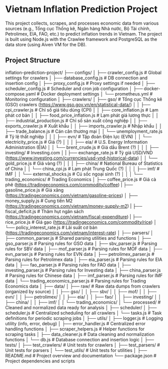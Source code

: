 # Vietnam Inflation Prediction Project

This project collects, scrapes, and processes economic data from various sources (e.g., Tổng cục Thống kê, Ngân hàng Nhà nước, Bộ Tài chính, Petrolimex, EIA, FAO, etc.) to predict inflation trends in Vietnam. The project is built using Node.js with the Crawlee framework and PostgreSQL as the data store (using Aiven VM for the DB).

## Project Structure
inflation-prediction-project/
├── configs/
│   ├── crawler_config.js         # Global settings for crawlers
│   ├── database_config.js        # DB connection and insertion config
│   ├── proxy_config.js           # Proxy settings if needed
│   ├── scheduler_config.js       # Scheduler and cron job configuration
│   ├── docker-compose.yaml       # Docker deployment settings
│   └── prometheus.yml            # Monitoring configuration
│
├── crawlers/
│   ├── gso/                      # Tổng cục Thống kê (GSO) crawlers (https://www.gso.gov.vn/en/statistical-data/)
│   │   ├── cpi_crawler.js        # Chỉ số giá tiêu dùng (CPI)
│   │   ├── core_inflation.js     # Lạm phát cơ bản
│   │   ├── food_price_inflation.js  # Lạm phát giá lương thực
│   │   ├── industrial_production.js  # Chỉ số sản xuất công nghiệp
│   │   ├── exports_crawler.js    # Xuất khẩu
│   │   ├── imports_crawler.js    # Nhập khẩu
│   │   ├── trade_balance.js      # Cán cân thương mại
│   │   └── unemployment_rate.js  # Tỷ lệ thất nghiệp
│   │
│   ├── evn/                      # Tập đoàn Điện lực (EVN)
│   │   └── electricity_price.js  # Giá  (?)
│   │
│   ├── eia/                      # U.S. Energy Information Administration (EIA)
│   │   └── brent_crude.js        # Giá dầu Brent (?)
│   │
│   ├── investing/                # Investing.com
│   |   ├── exchange_rate.js      # Tỷ giá USD/VND (https://www.investing.com/currencies/usd-vnd-historical-data)
│   │   └── gold_price.js         # Giá vàng (?)
│   │
│   ├── china/                   # National Bureau of Statistics of China
│   │   └── china_cpi.js          # Lạm phát Trung Quốc (?)
│   │
│   ├── imf/                      # IMF
│   │   └── external_shocks.js    # Cú sốc ngoại sinh (?)
│   │
│   └── trading_economics/        # Trading Economics
│       ├── coffee_price.js       # Giá cà phê (https://tradingeconomics.com/commodity/coffee)
|       ├── gasoline_price.js     # Giá xăng (https://tradingeconomics.com/vietnam/gasoline-prices)
│       ├── money_supply.js       # Cung tiền M2 (https://tradingeconomics.com/vietnam/money-supply-m2)
|       ├── fiscal_deficit.js     # Thâm hụt ngân sách (https://tradingeconomics.com/vietnam/fiscal-expenditure)
|       ├── rice_price.js         # Giá gạo (https://tradingeconomics.com/commodity/rice)
│       └── policy_interest_rate.js  # Lãi suất cơ bản (https://tradingeconomics.com/vietnam/interest-rate)
│
├── parsers/
│   ├── common_parser.js          # Shared parsing utilities and functions
│   ├── gso_parser.js             # Parsing rules for GSO data
│   ├── sbv_parser.js             # Parsing rules for SBV data
│   ├── mof_parser.js             # Parsing rules for MOF data
│   ├── evn_parser.js             # Parsing rules for EVN data
│   ├── petrolimex_parser.js      # Parsing rules for Petrolimex data
│   ├── eia_parser.js             # Parsing rules for EIA data
│   ├── fao_parser.js             # Parsing rules for FAO data
│   ├── investing_parser.js       # Parsing rules for Investing data
│   ├── china_parser.js           # Parsing rules for Chinese data
│   ├── imf_parser.js             # Parsing rules for IMF data
│   └── trading_economics_parser.js  # Parsing rules for Trading Economics data
│
├── data/
│   ├── raw/                      # Raw data dumps from crawlers (organized by source)
│   │   ├── gso/
│   │   ├── sbv/
│   │   ├── mof/
│   │   ├── evn/
│   │   ├── petrolimex/
│   │   ├── eia/
│   │   ├── fao/
│   │   ├── investing/
│   │   ├── china/
│   │   ├── imf/
│   │   └── trading_economics/
│   └── processed/                # Cleaned and normalized data ready for analysis
│
├── scheduler/
│   ├── scheduler.js              # Centralized scheduling for all crawlers
│   └── tasks.js                  # Task definitions for periodic scraping jobs
│
├── utils/
│   ├── logger.js                 # Logging utility (info, error, debug)
│   ├── error_handler.js          # Centralized error handling functions
│   ├── scraper_helpers.js        # Helper functions for scraping tasks
│   ├── data_cleaner.js           # Data cleaning and normalization functions
│   └── db.js                     # Database connection and insertion logic
│
├── tests/
│   ├── test_crawlers/            # Unit tests for crawlers
│   ├── test_parsers/             # Unit tests for parsers
│   └── test_utils/               # Unit tests for utilities
│
├── README.md                     # Project overview and documentation
└── package.json                  # Project dependencies and scripts
